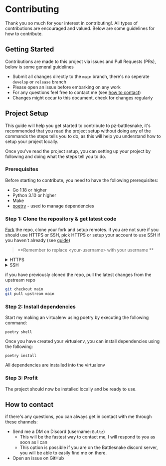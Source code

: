 <!-- omit in toc -->
# Contributing

Thank you so much for your interest in contributing!. All types of contributions are encouraged and valued. Below are some guidelines for how to contribute.

## Getting Started

Contributions are made to this project via issues and Pull Requests (PRs), below is some general guidelines

- Submit all changes directly to the `main` branch, there's no seperate `develop` or `release` branch
- Please open an issue before embarking on any work 
- For any questions feel free to contact me (see [how to contact](#how-to-contact))
- Changes might occur to this document, check for changes regularly


## Project Setup

This guide will help you get started to contribute to pz-battlesnake, it's recommended that you read the project setup without doing any of the commands the steps tells you to do, as this will help you understand how to setup your project locally. 

Once you've read the project setup, you can setting up your project by following and doing what the steps tell you to do. 

<!-- omit in toc -->
### Prerequisites

Before starting to contribute, you need to have the following prerequisites:
- Go 1.18 or higher
- Python 3.10 or higher
- Make
- [poetry](https://python-poetry.org/docs/) - used to manage dependencies

<!-- omit in toc -->
### Step 1: Clone the repository & get latest code

[Fork](http://help.github.com/fork-a-repo/) the repo, clone your fork and setup remotes. if you are not sure if you should use HTTPS or SSH, pick HTTPS or setup your account to use SSH if you haven't already (see [guide](https://docs.github.com/en/authentication/connecting-to-github-with-ssh))
> **Remember to replace \<your-username> with your username **

<details>
  <summary>HTTPS</summary>  
  
  ```bash
    # Clone your fork of the repo into the current directory
    git clone https://github.com/<your-username>/pz-battlesnake
    # Navigate to the newly cloned directory
    cd pz-battlesnake
    # Assign the original repo to a remote called "upstream"
    git remote add upstream https://github.com/DaBultz/pz-battlesnake
  ```
</details>

<details>
  <summary>SSH</summary>
  
  ```bash
    # Clone your fork of the repo into the current directory
    git clone git@github.com:<your-username>/pz-battlesnake.git
    # Navigate to the newly cloned directory
    cd pz-battlesnake
    # Assign the original repo to a remote called "upstream"
    git remote add upstream git@github.com:DaBultz/pz-battlesnake.git
  ```
</details>


if you have previously cloned the repo, pull the latest changes from the upstream repo

```bash
git checkout main
git pull upstream main
```

<!-- omit in toc -->
### Step 2: Install dependencies

Start my making an virtualenv using poetry by executing the following command:
```
poetry shell
```

Once you have created your virtualenv, you can install dependencies using the following:
```
poetry install
```

All dependencies are installed into the virtualenv

<!-- omit in toc -->
### Step 3: Profit

The project should now be installed locally and be ready to use.

## How to contact

if there's any questions, you can always get in contact with me through these channels:
- Send me a DM on Discord (username: `Bultz`)
  - This will be the fastest way to contact me, I will respond to you as soon as I can
  - This option is possible if you are on the Battlesnake discord server, you will be able to easily find me on there.
- Open an issue on GitHub
